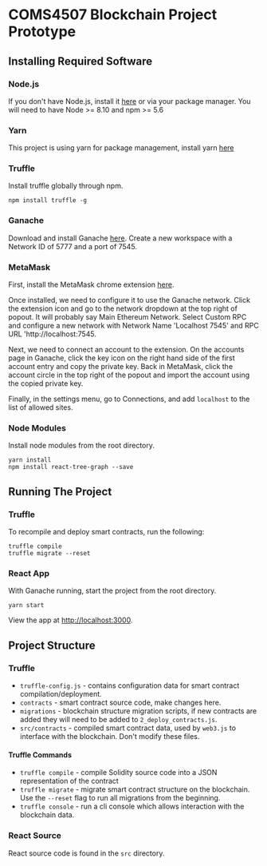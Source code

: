 # COMS4507 Blockchain Project Prototype

## Installing Required Software
### Node.js
If you don't have Node.js, install it [here](https://nodejs.org/en/) or via your package manager.
You will need to have Node >= 8.10 and npm >= 5.6
### Yarn
This project is using yarn for package management, install yarn [here](https://classic.yarnpkg.com/en/docs/install) 
### Truffle
Install truffle globally through npm.
```
npm install truffle -g
```
### Ganache
Download and install Ganache [here](https://www.trufflesuite.com/ganache). Create a new workspace with a Network ID of 5777 and a port of 7545.
### MetaMask
First, install the MetaMask chrome extension [here](https://chrome.google.com/webstore/detail/metamask/nkbihfbeogaeaoehlefnkodbefgpgknn).

Once installed, we need to configure it to use the Ganache network. Click the extension icon and go to the network dropdown at the top right of popout. It will probably say Main Ethereum Network. Select Custom RPC and configure a new network with Network Name 'Localhost 7545' and RPC URL 'http://localhost:7545.

Next, we need to connect an account to the extension. On the accounts page in Ganache, click the key icon on the right hand side of the first account entry and copy the private key. Back in MetaMask, click the account circle in the top right of the popout and import the account using the copied private key.

Finally, in the settings menu, go to Connections, and add `localhost` to the list of allowed sites.
### Node Modules
Install node modules from the root directory.

```
yarn install
npm install react-tree-graph --save
```

## Running The Project
### Truffle
To recompile and deploy smart contracts, run the following:
```
truffle compile
truffle migrate --reset
```
### React App
With Ganache running, start the project from the root directory.
```
yarn start
```
View the app at [http://localhost:3000](http://localhost:3000).

## Project Structure
### Truffle
- `truffle-config.js` - contains configuration data for smart contract compilation/deployment.
- `contracts` - smart contract source code, make changes here.
- `migrations` - blockchain structure migration scripts, if new contracts are added they will need to be added to `2_deploy_contracts.js`.
- `src/contracts` - compiled smart contract data, used by `web3.js` to interface with the blockchain. Don't modify these files.
#### Truffle Commands
- `truffle compile` - compile Solidity source code into a JSON representation of the contract
- `truffle migrate` - migrate smart contract structure on the blockchain. Use the `--reset` flag to run all migrations from the beginning.
- `truffle console` - run a cli console which allows interaction with the blockchain data.
### React Source
React source code is found in the `src` directory.
